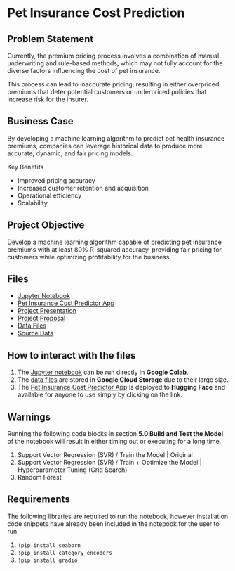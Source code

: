 # Pet Insurance Cost Prediction

## Problem Statement

Currently, the premium pricing process involves a combination of manual underwriting and rule-based methods, which may not fully account for the diverse factors influencing the cost of pet insurance.

This process can lead to inaccurate pricing, resulting in either overpriced premiums that deter potential customers or underpriced policies that increase risk for the insurer.

## Business Case

By developing a machine learning algorithm to predict pet health insurance premiums, companies can leverage historical data to produce more accurate, dynamic, and fair pricing models.

Key Benefits

- Improved pricing accuracy
- Increased customer retention and acquisition
- Operational efficiency
- Scalability

## Project Objective

Develop a machine learning algorithm capable of predicting pet insurance premiums with at least 80% R-squared accuracy, providing fair pricing for customers while optimizing profitability for the business.

## Files

- [Jupyter Notebook](https://colab.research.google.com/drive/1aqbLnUOHnnplVufDrzNPLQGRhr9UwZ5l?usp=sharing)
- [Pet Insurance Cost Predictor App](https://huggingface.co/spaces/bmccourt01/hugsallaround)
- [Project Presentation](https://docs.google.com/presentation/d/1Zf_LM_-rPKBLHBtBNv6AOJinaiS3vrZaKdF9hfGEqG8/edit?usp=sharing)
- [Project Proposal](https://docs.google.com/document/d/1DDW4cQqUVR0G96wklIStyyBn9HxScrRLyK1S8KAkPbw/edit?usp=sharing)
- [Data Files](https://console.cloud.google.com/storage/browser/pet-insurance-data;tab=objects?forceOnBucketsSortingFiltering=true&project=pet-insurance-prediction)
- [Source Data](https://app.snowflake.com/marketplace/listing/GZTSZ2DR6BH/market-data-insightica-free-sample-uk-pet-insurance-quotes-data)

## How to interact with the files

1. The [Jupyter notebook](https://colab.research.google.com/drive/1aqbLnUOHnnplVufDrzNPLQGRhr9UwZ5l?usp=sharing)  can be run directly in **Google Colab**.
2. The [data files](https://console.cloud.google.com/storage/browser/pet-insurance-data;tab=objects?forceOnBucketsSortingFiltering=true&project=pet-insurance-prediction) are stored in **Google Cloud Storage** due to their large size.
3. The [Pet Insurance Cost Predictor App](https://huggingface.co/spaces/bmccourt01/hugsallaround) is deployed to **Hugging Face** and available for anyone to use simply by clicking on the link.

## Warnings

Running the following code blocks in section **5.0 Build and Test the Model** of the notebook will result in either timing out or executing for a long time.  

1. Support Vector Regression (SVR) / Train the Model | Original
2. Support Vector Regression (SVR) / Train + Optimize the Model | Hyperparameter Tuning (Grid Search)
3. Random Forest

## Requirements

The following libraries are required to run the notebook, however installation code snippets have already been included in the notebook for the user to run.

1. ``!pip install seaborn``
2. ``!pip install category_encoders``
3. ``!pip install gradio``
